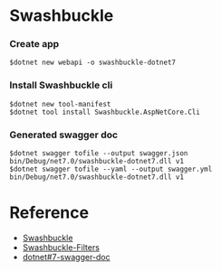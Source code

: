 # Swashbuckle

### Create app 
``` 
$dotnet new webapi -o swashbuckle-dotnet7 
```

### Install Swashbuckle cli
```
$dotnet new tool-manifest
$dotnet tool install Swashbuckle.AspNetCore.Cli
```

### Generated swagger doc
```
$dotnet swagger tofile --output swagger.json bin/Debug/net7.0/swashbuckle-dotnet7.dll v1
$dotnet swagger tofile --yaml --output swagger.yml bin/Debug/net7.0/swashbuckle-dotnet7.dll v1
```

# Reference
- [Swashbuckle](https://github.com/domaindrivendev/Swashbuckle.AspNetCore)
- [Swashbuckle-Filters](https://github.com/mattfrear/Swashbuckle.AspNetCore.Filters)
- [dotnet#7-swagger-doc](https://learn.microsoft.com/en-us/aspnet/core/tutorials/getting-started-with-swashbuckle?view=aspnetcore-7.0&tabs=visual-studio)